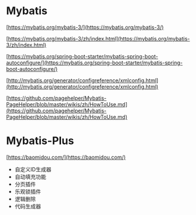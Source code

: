 # Mybatis

[https://mybatis.org/mybatis-3/](https://mybatis.org/mybatis-3/)

[https://mybatis.org/mybatis-3/zh/index.html](https://mybatis.org/mybatis-3/zh/index.html)

[https://mybatis.org/spring-boot-starter/mybatis-spring-boot-autoconfigure/](https://mybatis.org/spring-boot-starter/mybatis-spring-boot-autoconfigure/)

[http://mybatis.org/generator/configreference/xmlconfig.html](http://mybatis.org/generator/configreference/xmlconfig.html)

[https://github.com/pagehelper/Mybatis-PageHelper/blob/master/wikis/zh/HowToUse.md](https://github.com/pagehelper/Mybatis-PageHelper/blob/master/wikis/zh/HowToUse.md)

# Mybatis-Plus

[https://baomidou.com/](https://baomidou.com/)

- 自定义ID生成器
- 自动填充功能
- 分页插件
- 乐观锁插件
- 逻辑删除
- 代码生成器

